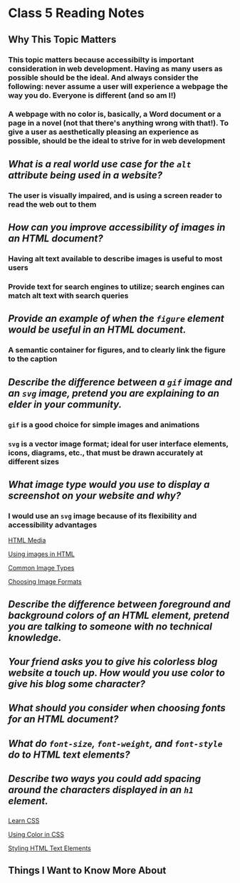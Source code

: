 # Class 5 Reading Notes

## Why This Topic Matters

### This topic matters because accessibilty is important consideration in web development. Having as many users as possible should be the ideal. And always consider the following: never assume a user will experience a webpage the way you do. Everyone is different (and so am I!)

### A webpage with no color is, basically, a Word document or a page in a novel (not that there's anything wrong with that!). To give a user as aesthetically pleasing an experience as possible, should be the ideal to strive for in web development

## *What is a real world use case for the `alt` attribute being used in a website?*

### The user is visually impaired, and is using a screen reader to read the web out to them

## *How can you improve accessibility of images in an HTML document?*

### Having alt text available to describe images is useful to most users

### Provide text for search engines to utilize; search engines can match alt text with search queries

## *Provide an example of when the `figure` element would be useful in an HTML document.*

### A semantic container for figures, and to clearly link the figure to the caption

## *Describe the difference between a `gif` image and an `svg` image, pretend you are explaining to an elder in your community.*

### `gif` is a good choice for simple images and animations

### `svg` is a vector image format; ideal for user interface elements, icons, diagrams, etc., that must be drawn accurately at different sizes

## *What image type would you use to display a screenshot on your website and why?*

### I would use an `svg` image because of its flexibility and accessibility advantages

[HTML Media](https://developer.mozilla.org/en-US/docs/Learn/HTML/Multimedia_and_embedding)

[Using images in HTML](https://developer.mozilla.org/en-US/docs/Learn/HTML/Multimedia_and_embedding/Images_in_HTML)

[Common Image Types](https://developer.mozilla.org/en-US/docs/Web/Media/Formats/Image_types)

[Choosing Image Formats](https://developer.mozilla.org/en-US/docs/Web/Media/Formats/Image_types#choosing_an_image_format)

## *Describe the difference between foreground and background colors of an HTML element, pretend you are talking to someone with no technical knowledge.*

###

## *Your friend asks you to give his colorless blog website a touch up. How would you use color to give his blog some character?*

###

## *What should you consider when choosing fonts for an HTML document?*

###

## *What do `font-size`, `font-weight`, and `font-style` do to HTML text elements?*

###

## *Describe two ways you could add spacing around the characters displayed in an `h1` element.*

###

[Learn CSS](https://developer.mozilla.org/en-US/docs/Learn/CSS)

[Using Color in CSS](https://developer.mozilla.org/en-US/docs/Web/CSS/CSS_Colors/Applying_color)

[Styling HTML Text Elements](https://developer.mozilla.org/en-US/docs/Learn/CSS/Styling_text/Fundamentals)

## Things I Want to Know More About

###

###
